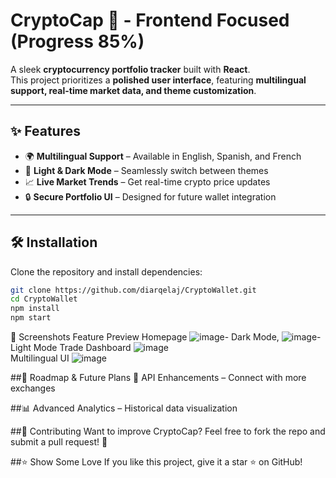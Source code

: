 # CryptoCap 🚀 - Frontend Focused (Progress 85%)

A sleek **cryptocurrency portfolio tracker** built with **React**.  
This project prioritizes a **polished user interface**, featuring **multilingual support, real-time market data, and theme customization**.

---

## ✨ Features
- 🌍 **Multilingual Support** – Available in English, Spanish, and French  
- 🎨 **Light & Dark Mode** – Seamlessly switch between themes  
- 📈 **Live Market Trends** – Get real-time crypto price updates  
- 🔒 **Secure Portfolio UI** – Designed for future wallet integration  

---

## 🛠 Installation  
Clone the repository and install dependencies:  
```sh
git clone https://github.com/diarqelaj/CryptoWallet.git
cd CryptoWallet
npm install
npm start
```
📸 Screenshots
Feature	Preview 
Homepage	![image](https://github.com/user-attachments/assets/a8ecf5e6-1d1b-40a5-bf18-3b49e56aa3c5)- Dark Mode, ![image](https://github.com/user-attachments/assets/ab4c3723-3377-490a-8b9e-32280e882bf5)-Light Mode
Trade Dashboard	![image](https://github.com/user-attachments/assets/bf4f8aa7-7649-4f82-b6ad-e3628c84f0ba)	
Multilingual UI	![image](https://github.com/user-attachments/assets/91c7534a-991b-4d1c-a98e-9353f63ef9fe) 




##🚀 Roadmap & Future Plans
🔗 API Enhancements – Connect with more exchanges

##📊 Advanced Analytics – Historical data visualization


##🤝 Contributing
Want to improve CryptoCap? Feel free to fork the repo and submit a pull request! 🚀

##⭐ Show Some Love
If you like this project, give it a star ⭐ on GitHub!

